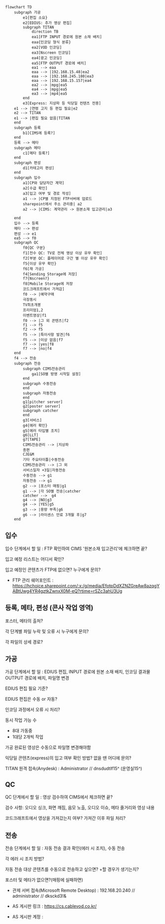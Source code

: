 ```mermaid
flowchart TD
    subgraph 가공
        e1{편집 소요}
        e2[EDIUS: 추가 영상 편집]
        subgraph TITAN
            direction TB
            ea1[FTP INPUT 경로에 원본 소재 배치]
            eaa{인코딩 형식 분류}
            ea2[VOD 인코딩]
            ea3[Nscreen 인코딩]
            ea4[광고 인코딩]
            ea5[FTP OUTPUT 경로에 배치]
            ea1 --> eaa
            eaa --> |192.168.15.48|ea2
            eaa --> |192.168.245.180|ea3
            eaa --> |192.168.15.157|ea4
            ea2 --> |mpg|ea5
            ea4 --> |mpg|ea5
            ea3 --> |mp4|ea5
        end
        e3[Express: 지상파 등 익당일 컨텐츠 전용]
    e1 --> |연령 고지 등 편집 필요|e2
    e2 --> TITAN
    e1 --> |편집 필요 없음|TITAN
    end
    subgraph 등록
        b1[CIMS에 등록?]
    end
    등록 --> 메타
    subgraph 메타
        c1[메타 등록?]
    end
    subgraph 편성
        d1[카테고리 편성]
    end
    subgraph 입수
        a1[CP와 담당자간 계약]
        a2[수급 확인]
        a3[입고 여부 및 경로 작성]
        a1 --> |CP별 지정된 FTP서버에 업로드
        sharepoint에서 주소 관리중| a2
        a2 --> |CIMS: 계약관리 -> 원본소재 입고관리|a3

    end
    입수 --> 등록
    메타 --> 편성
    편성 --> e1
    ea5 --> f0
    subgraph QC
        f0{QC 구분}
        f1[전수 QC: TV로 전체 영상 이상 유무 확인]
        f2[부분 QC: 플레이어로 구간 별 이상 유무 확인]
        f5{이상 유무 확인}
        f6[재 가공]
        f4[Sending Storage에 저장]
        f7{Nscreen?}
        f8[Mobile Storage에 저장
        코드크래프트에서 가져감]
        f0 --> |예약구매
        극장동시
        TV최초개봉
        프리미엄1,2
        이벤트영상|f1
        f0 --> |그 외 콘텐츠|f2
        f1 --> f5
        f2 --> f5
        f5 --> |특이사항 발견|f6
        f5 --> |이상 없음|f7
        f7 --> |yes|f8
        f7 --> |no|f4
    end
    f4 --> 전송
    subgraph 전송
        subgraph CIMS전송관리
            ga1[SO별 방영 시작일 설정]
        end
        subgraph 수동전송
        end
        subgraph 자동전송
        end
        g1[pitcher server]
        g2[poster server]
        subgraph catcher
        end
        g3[서비스]
        g4{에러 확인}
        g5[에러 타입별 조치]
        g6[LLT]
        g7[TAPE]
        CIMS전송관리 --> |지상파
        종편
        CJE&M
        기타 주요타이틀|수동전송
        CIMS전송관리 --> |그 외
        서비스일자 +3일|자동전송
        수동전송 --> g1
        자동전송 --> g1
        g2 --> |포스터 매핑|g1
        g1 --> |각 SO별 전송|catcher
        catcher -->  g4
        g4 --> |NO|g3
        g4 --> |YES|g5
        g3 --> |용량 부족|g6
        g6 --> |라이센스 만료 3개월 후|g7
    end

```

## 입수

입수 단계에서 할 일 : FTP 확인하여 CIMS '원본소재 입고관리'에 체크하면 끝?

입고 예정 리스트는 어디서 확인?

입고 예정인 콘텐츠가 FTP에 없으면? 누구에게 문의?

-   FTP 관리 쉐어포인트 : https://hchoice.sharepoint.com/:x:/g/media/EfotpDdXZNZGreAw8azqgYABtUwg4YR4gztkZwnxX0M-eQ?rtime=rSZc3ahU3Ug

## 등록, 메타, 편성 (콘사 작업 영역)

포스터, 메타의 출처?

각 단계별 파일 누락 및 오류 시 누구에게 문의?

각 파일의 상세 경로?

## 가공

가공 단계에서 할 일 : EDIUS 편집, INPUT 경로에 원본 소재 배치, 인코딩 결과물 OUTPUT 경로에 배치, 파일명 변경

EDIUS 편집 필요 기준?

EDIUS 편집은 수동 or 자동?

인코딩 과정에서 오류 시 처리?

동시 작업 가능 수

-   8대 가동중
-   1대당 2개씩 작업

가공 완료된 영상은 수동으로 파일명 변경해야함

익당일 콘텐츠(express)의 입고 여부 확인 방법? 없을 땐 어디에 문의?

TITAN 원격 접속(Anydesk) : Administrator // dnsdudtlf15^ (운영실15^)

## QC

QC 단계에서 할 일 : 영상 검수하여 CIMS에서 체크하면 끝?

검수 사항: 오디오 싱크, 화면 깨짐, 음모 노출, 오디오 이슈, 메타 줄거리와 영상 내용

코드크래프트에서 영상을 가져갔는지 여부? 가져간 이후 파일 처리?

## 전송

전송 단계에서 할 일 : 자동 전송 결과 확인(에러 시 조치), 수동 전송

각 에러 시 조치 방법?

자동 전송 대상 콘텐츠를 수동으로 전송하고 싶으면? +할 경우가 생기는지?

포스터 및 메타가 없으면?(매핑에 실패하면)

-   관제 서버 접속(Microsoft Remote Desktop) : 192.168.20.240 // administrator // dksckd3!&

-   AS 게시판 링크 : https://cs.cablevod.co.kr/
-   AS 게시판 계정 :
